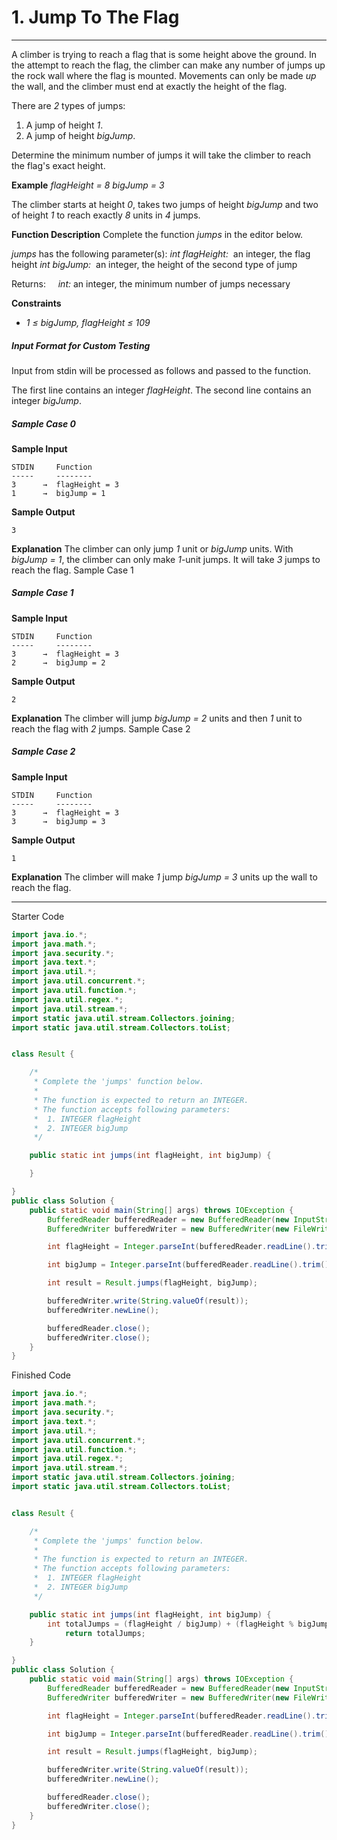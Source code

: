 # 1. Jump To The Flag
---
A climber is trying to reach a flag that is some height above the ground. In the attempt to reach the flag, the climber can make any number of jumps up the rock wall where the flag is mounted. Movements can only be made _up_ the wall, and the climber must end at exactly the height of the flag.

There are _2_ types of jumps:
1.  A jump of height _1_.
2.  A jump of height _bigJump_.

Determine the minimum number of jumps it will take the climber to reach the flag's exact height.

**Example**
_flagHeight = 8_
_bigJump = 3_

The climber starts at height _0_, takes two jumps of height _bigJump_ and two of height _1_ to reach exactly _8_ units in _4_ jumps.

**Function Description**
Complete the function _jumps_ in the editor below.

_jumps_ has the following parameter(s):
   _int flagHeight:_  an integer, the flag height
   _int_ _bigJump:_  an integer, the height of the second type of jump

Returns:
    _int:_ an integer, the minimum number of jumps necessary

**Constraints**
-   _1 ≤ bigJump, flagHeight ≤ 109_

##### Input Format for Custom Testing
Input from stdin will be processed as follows and passed to the function.

The first line contains an integer _flagHeight_.
The second line contains an integer _bigJump_.

##### Sample Case 0
**Sample Input**
```
STDIN     Function
-----     --------
3      →  flagHeight = 3
1      →  bigJump = 1
```

**Sample Output**
```
3
```

**Explanation**
The climber can only jump _1_ unit or _bigJump_ units. With _bigJump = 1_, the climber can only make _1_-unit jumps. It will take _3_ jumps to reach the flag. Sample Case 1

##### Sample Case 1
**Sample Input**
```
STDIN     Function
-----     --------
3      →  flagHeight = 3
2      →  bigJump = 2
```

**Sample Output**
```
2
```

**Explanation**
The climber will jump _bigJump = 2_ units and then _1_ unit to reach the flag with _2_ jumps. Sample Case 2

##### Sample Case 2
**Sample Input**
```
STDIN     Function
-----     --------
3      →  flagHeight = 3
3      →  bigJump = 3
```

**Sample Output**
```
1
```

**Explanation**
The climber will make _1_ jump _bigJump = 3_ units up the wall to reach the flag.

---

Starter Code
```java
import java.io.*;
import java.math.*;
import java.security.*;
import java.text.*;
import java.util.*;
import java.util.concurrent.*;
import java.util.function.*;
import java.util.regex.*;
import java.util.stream.*;
import static java.util.stream.Collectors.joining;
import static java.util.stream.Collectors.toList;


class Result {

    /*
     * Complete the 'jumps' function below.
     *
     * The function is expected to return an INTEGER.
     * The function accepts following parameters:
     *  1. INTEGER flagHeight
     *  2. INTEGER bigJump
     */

    public static int jumps(int flagHeight, int bigJump) {

    }

}
public class Solution {
    public static void main(String[] args) throws IOException {
        BufferedReader bufferedReader = new BufferedReader(new InputStreamReader(System.in));
        BufferedWriter bufferedWriter = new BufferedWriter(new FileWriter(System.getenv("OUTPUT_PATH")));

        int flagHeight = Integer.parseInt(bufferedReader.readLine().trim());

        int bigJump = Integer.parseInt(bufferedReader.readLine().trim());

        int result = Result.jumps(flagHeight, bigJump);

        bufferedWriter.write(String.valueOf(result));
        bufferedWriter.newLine();

        bufferedReader.close();
        bufferedWriter.close();
    }
}
```

Finished Code
```java
import java.io.*;
import java.math.*;
import java.security.*;
import java.text.*;
import java.util.*;
import java.util.concurrent.*;
import java.util.function.*;
import java.util.regex.*;
import java.util.stream.*;
import static java.util.stream.Collectors.joining;
import static java.util.stream.Collectors.toList;


class Result {

    /*
     * Complete the 'jumps' function below.
     *
     * The function is expected to return an INTEGER.
     * The function accepts following parameters:
     *  1. INTEGER flagHeight
     *  2. INTEGER bigJump
     */

    public static int jumps(int flagHeight, int bigJump) {
        int totalJumps = (flagHeight / bigJump) + (flagHeight % bigJump);
            return totalJumps;
    }

}
public class Solution {
    public static void main(String[] args) throws IOException {
        BufferedReader bufferedReader = new BufferedReader(new InputStreamReader(System.in));
        BufferedWriter bufferedWriter = new BufferedWriter(new FileWriter(System.getenv("OUTPUT_PATH")));

        int flagHeight = Integer.parseInt(bufferedReader.readLine().trim());

        int bigJump = Integer.parseInt(bufferedReader.readLine().trim());

        int result = Result.jumps(flagHeight, bigJump);

        bufferedWriter.write(String.valueOf(result));
        bufferedWriter.newLine();

        bufferedReader.close();
        bufferedWriter.close();
    }
}
```
